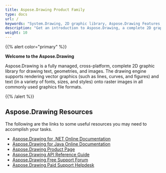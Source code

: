 ```yaml
---
title: Aspose.Drawing Product Family
type: docs
url: /
keywords: "System.Drawing, 2D graphic library, Aspose.Drawing Features, documentation"
description: "Get an introduction to Aspose.Drawing, a complete 2D graphic library for building modern, desktop, mobile, cloud-enabled, internet-connected apps."
weight: 10
---
```


{{% alert color="primary" %}} 

**Welcome to the Aspose.Drawing**

Aspose.Drawing is a fully managed, cross-platform, complete 2D graphic library for drawing text, geometries, and images. The drawing engine supports rendering vector graphics (such as lines, curves, and figures) and text (in a variety of fonts, sizes, and styles) onto raster images in all commonly used graphics file formats.

{{% /alert %}} 

## **Aspose.Drawing Resources**

The following are the links to some useful resources you may need to accomplish your tasks.

- [Aspose.Drawing for .NET Online Documentation](net/)
- [Aspose.Drawing for Java Online Documentation](java/)
- [Aspose.Drawing Product Page](https://products.aspose.com/drawing/)
- [Aspose.Drawing API Reference Guide](https://reference.aspose.com/drawing/)
- [Aspose.Drawing Free Support Forum](https://forum.aspose.com/c/drawing)
- [Aspose.Drawing Paid Support Helpdesk](https://helpdesk.aspose.com/)



